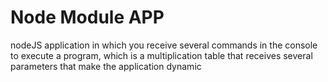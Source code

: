 # Node Module APP

nodeJS application in which you receive several commands in the console to execute a program,
which is a multiplication table that receives several parameters that make the application dynamic

